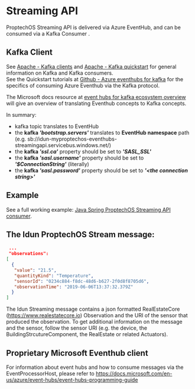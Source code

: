 # Streaming API
ProptechOS Streaming API is delivered via Azure EventHub, and can be consumed via a Kafka Consumer .  
## Kafka Client
See [Apache - Kafka clients](https://cwiki.apache.org/confluence/display/KAFKA/Clients) and [Apache - Kafka quickstart](https://kafka.apache.org/quickstart) for general information on Kafka and Kafka consumers.  
See the Quickstart tutorials at [Github - Azure eventhubs for kafka](https://github.com/Azure/azure-event-hubs-for-kafka/) for the specifics of consuming Azure Eventhub via the Kafka protocol.

The Microsoft docs resource at [event hubs for kafka ecosystem overview](https://docs.microsoft.com/sv-se/azure/event-hubs/event-hubs-for-kafka-ecosystem-overview) will give an overview of translating Eventhub concepts to Kafka concepts.

In summary:
* kafka topic translates to EventHub
* the **kafka _'bootstrap.servers'_** translates to **EventHub namespace** path (e.g. sb://idun-myproptechos-eventhubs-streamingapi.servicebus.windows.net/)
* the **kafka _'ssl.ca'_** property should be set to **_'SASL_SSL'_** 
* the **kafka _'sasl.username'_** property should be set to **_'$ConnectionString'_** (literally)  
* the **kafka _'sasl.password'_** property should be set to **_'\<the connection string\>'_**

## Example
See a full working example: [Java Spring ProptechOS Streaming API consumer](https://github.com/idun-corp/Idun-Examples/blob/master/ProptechOS-Streaming-Api/examples/java).


## The Idun ProptechOS Stream message:

```json
 ...
 "observations":
[
  {
   "value": "21.5",
   "quantityKind": "Temperature",
   "sensorId": "0234c884-f8dc-48d6-b627-2f0d8f8705d6",
   "observationTime": "2019-06-06T13:37:32.379Z"
  }
]
```

The Idun Streaming message contains a json formatted RealEstateCore (https://www.realestatecore.io) Observation and the URI of the sensor that produced the observation. To get additional information on the message and the sensor, follow the sensor URI (e.g. the device, the BuildingStrcutureComponent, the RealEstate or related Actuators).


## Proprietary Microsoft Eventhub client
For information about event hubs and how to consume messages via the EventProcessorHost, please refer to https://docs.microsoft.com/en-us/azure/event-hubs/event-hubs-programming-guide
